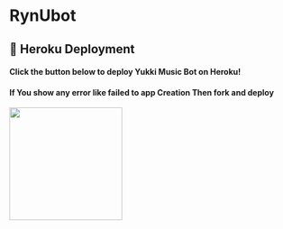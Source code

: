 # RynUbot

## 🚀 Heroku Deployment

<h4>Click the button below to deploy Yukki Music Bot on Heroku!</h4>    
<h4>If You show any error like failed to app Creation Then fork and deploy </h4>
<a href="https://dashboard.heroku.com/new?template=https://github.com/Ishotasf/pikachu"><img src="https://img.shields.io/badge/Deploy%20To%20Heroku-red?style=for-the-badge&logo=heroku" width="200""/></a>
